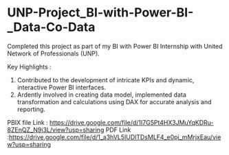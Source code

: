 # UNP-Project_BI-with-Power-BI-_Data-Co-Data

Completed this project as part of my BI with Power BI Internship with United Network of Professionals (UNP).

Key Highlights :

1. Contributed to the development of intricate KPIs and dynamic, interactive Power BI interfaces.
2. Ardently involved in creating data model, implemented data transformation and calculations using DAX for accurate analysis and reporting.

PBIX file Link : https://drive.google.com/file/d/1I7G5Pt4HX3JMuYqKDRu-8ZEnQZ_N9i3L/view?usp=sharing
PDF Link       :https://drive.google.com/file/d/1_a3hVL5IUDlTDsMLF4_e0pj_mMrjxEau/view?usp=sharing
